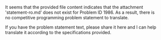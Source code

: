 It seems that the provided file content indicates that the attachment 'statement-ro.md' does not exist for Problem ID 1986. As a result, there is no competitive programming problem statement to translate.

If you have the problem statement text, please share it here and I can help translate it according to the specifications provided.